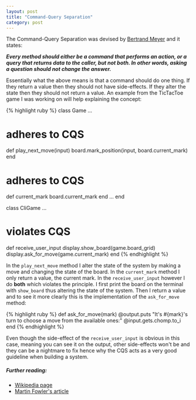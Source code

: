 ```yaml
---
layout: post
title: "Command-Query Separation"
category: post
---
```


The Command-Query Separation was devised by [Bertrand Meyer](https://en.wikipedia.org/wiki/Bertrand_Meyer) and it states:

***Every method should either be a command that performs an action, or a query that returns data to the caller, but not both. In other words, asking a question should not change the answer.***

Essentially what the above means is that a command should do one thing. If they return a value then they should not have side-effects. If they alter the state then they should not return a value. An example from the TicTacToe game I was working on will help explaining the concept:

{% highlight ruby %}
class Game
  ...
  # adheres to CQS
  def play_next_move(input)
    board.mark_position(input, board.current_mark)
  end
  
  # adheres to CQS
  def current_mark
    board.current_mark
  end
  ...
end

class CliGame
  ...
  # violates CQS
  def receive_user_input
    display.show_board(game.board_grid)
    display.ask_for_move(game.current_mark)
  end
{% endhighlight %}

In the `play_next_move` method I alter the state of the system by making a move and changing the state of the board. In the `current_mark` method I only return a value, the current mark. In the `receive_user_input` however I do **both** which violates the principle. I first print the board on the terminal with `show_board` thus altering the state of the system. Then I return a value and to see it more clearly this is the implementation of the `ask_for_move` method:

{% highlight ruby %}
def ask_for_move(mark)
  @output.puts "It's #{mark}'s turn to choose a move from the available ones:"
  @input.gets.chomp.to_i
end
{% endhighlight %}

Even though the side-effect of the `receive_user_input` is obvious in this case, meaning you can see it on the output, other side-effects won't be and they can be a nightmare to fix hence why the CQS acts as a very good guideline when building a system.

##### Further reading:
- [Wikipedia page](https://en.wikipedia.org/wiki/Command-query_separation)
- [Martin Fowler's article](http://martinfowler.com/bliki/CommandQuerySeparation.html)
